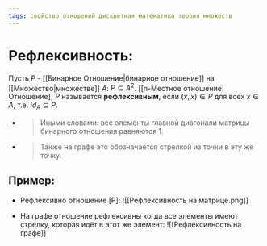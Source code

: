 ```yaml
---
tags: свойство_отношений дискретная_математика теория_множеств
---
```

# Рефлексивность:
Пусть $P$ - [[Бинарное Отношение|бинарное отношение]] на [[Множество|множестве]] $A$: $P \subseteq A^2$. [[n-Местное отношение|Отношение]] $P$ называется **рефлексивным**, если $(x,x) \in P$ для всех $x \in A$, т.е. $id_A \subseteq P$.
- > Иными словами: все элементы главной диагонали матрицы бинарного отношения равняются 1.
- > Также на графе это обозначается стрелкой из точки в эту же точку.
## Пример:
- Рефлексивно отношение \[P\]:
![[Рефлексивность на матрице.png]]

- На графе отношение рефлексивны когда все элементы имеют стрелку, которая идёт в этот же элемент:
![[Рефлексивность на графе]]
